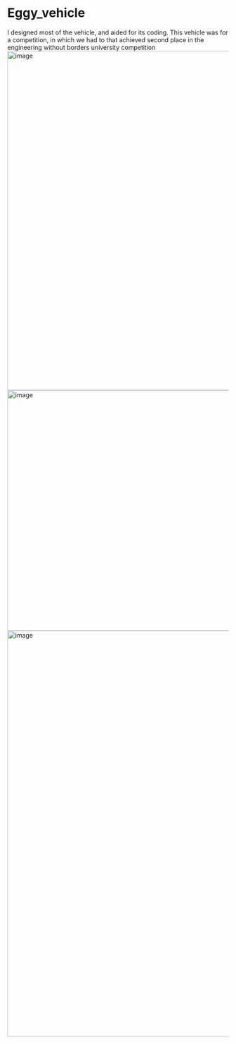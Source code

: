 # Eggy_vehicle
I designed most of the vehicle, and aided for its coding. This vehicle was for a competition, in which we had to  that achieved second place in the engineering without borders university competition
<img width="1254" height="772" alt="image" src="https://github.com/user-attachments/assets/1b1b78ae-7033-4b56-aafe-57f3e705d564" />
<img width="703" height="547" alt="image" src="https://github.com/user-attachments/assets/c061565d-3c87-49dc-b528-6a841ed3bd3b" />
<img width="708" height="924" alt="image" src="https://github.com/user-attachments/assets/5b84e448-1f2f-48a1-b0e9-4b302e49fe07" />

